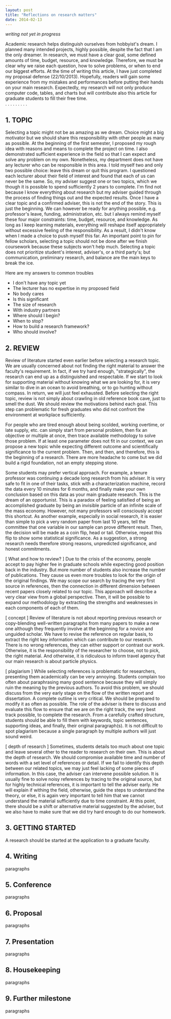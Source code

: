 ```yaml
---
layout: post
title: "Reflections on research matters"
date: 2014-02-13
---
```


*writing not yet in progress*

Academic research helps distinguish ourselves from hobbyist's dream. I planned many intended projects, highly possible, despite the fact that I am the only dreamer. In research, we must have a clear goal, some defined amounts of time, budget, resource, and knowledge. Therefore, we must be clear why we raise each question, how to solve problems, or when to end our biggest efforts. At the time of writing this article, I have just completed my proposal defense (22/10/2013). Hopefully, readers will gain some experience from my mistakes and performances before putting their hands on your main research. Expectedly, my research will not only produce computer code, tables, and charts but will contribute also this article for graduate students to fill their free time.  
. . . . . . . . .

## 1. TOPIC ##

Selecting a topic might not be as amazing as we dream. Choice might a big motivator but we should share this responsibility with other people as many as possible. At the beginning of the first semester, I proposed my rough idea with reasons and means to complete the project on time. I also demonstrated sufficient experience in the field so that I can expect and solve any problem on my own. Nonetheless, my department does not have any lecturer who can be responsible in this area. I told myself two and only two possible choice: leave this dream or quit this program. I questioned each lecturer about their field of interest and found that each of us can never be the same. So, my adviser suggest one or two topics, which we though it is possible to spend sufficiently 2 years to complete. I'm find not because I know everything about research but my adviser guided through the process of finding things out and the expected results. Once I have a clear topic and a confirmed adviser, this is not the end of the story. This is just the beginning. We can however be ready for anything possible, e.g. professor's leave, funding, administration, etc. but I always remind myself these four major constraints: time, budget, resource, and knowledge. As long as I keep learning materials, everything will reshape itself appropriately without excessive feeling of the responsibility. As a result, I didn't know when I made a choice to push myself this far. An important point to pin for fellow scholars, selecting a topic should not be done after we finish coursework because these subjects won't help much. Selecting a topic does not prioritize student's interest, adviser's, or a third party's; but communication, preliminary research, and balance are the main keys to break the ice.

Here are my answers to common troubles

- I don't have any topic yet
- The lecturer has no expertise in my proposed field
- No body cares
- Is this significant
- The size of research
- With industry partners
- Where should I begin?
- When to stop?
- How to build a research framework?
- Who should involve?

## 2. REVIEW ##

Review of literature started even earlier before selecting a research topic. We are usually concerned about not finding the right material to answer the faculty's requirement. In fact, if we try hard enough, "strategically", the research can end up as a distinguished and respectable. If we start to look for supporting material without knowing what we are looking for, it is very similar to dive in an ocean to avoid breathing, or to go hunting without compass. In return, we will just feel exhausted. Before selecting the right topic, review is not simply about crawling in old reference book cave, just to smell the dust. We should review the motivations behind each goal. This step can problematic for fresh graduates who did not confront the environment at workplace sufficiently.

For people who are tired enough about being scolded, working overtime, or late supply, etc. can simply start from personal problem, then fix an objective or multiple at once, then trace available methodology to solve those problem. If at least one parameter does not fit in our context, we can propose a new topic while expecting different outcome and scientifically significance to the current problem. Then, and then, and therefore, this is the beginning of a research. There are more headache to come but we did build a rigid foundation, not an empty stepping stone.

Some students may prefer vertical approach. For example, a tenure professor was continuing a decade long research from his adviser. It is very safe to fit in one of their tasks, stick with a characterization machine, record the data every 10 minutes for 6 months, and finally make your own conclusion based on this data as your main graduate research. This is the dream of an opportunist. This is a paradox of feeling satisfied of being an accomplished graduate by being an invisible particle of an infinite scale of the mass economy. However, not many professors will consciously accept this shortcut. As another example, especially in social research, it is easier than simple to pick a very random paper from last 10 years, tell the committee that one variable in our sample can prove different result. Then, the decision will be made as a coin flip, head or tail. Otherwise, repeat this flip to show some statistical significance. As a suggestion, a strong research needs therefore strong reasons, unpredicted significance, and honest commitments.

[ What and how to review? ] Due to the crisis of the economy, people accept to pay higher fee in graduate schools while expecting good position back in the industry. But more number of students also increase the number of publications. They cause us even more troubles to look for the origin of the original findings. We may scope our search by tracing the very first source in references, then the connection in different dimension between recent papers closely related to our topic. This approach will describe a very clear view from a global perspective. Then, it will be possible to expand our methodology by extracting the strengths and weaknesses in each components of each of them.

[ concept ] Review of literature is not about reporting previous research or copy-blending well-written paragraphs from many papers to make a new one although they frequently involve at the beginning for a novice and unguided scholar. We have to revise the reference on regular basis, to extract the right key information which can contribute to our research. There is no wrong references, they can either support or contrast our work. Otherwise, it is the responsibility of the researcher to choose, not to pick, the right material. And otherwise, it is ridiculous to inform travel agency that our main research is about particle physics.

[ plagiarism ] While selecting references is problematic for researchers, presenting them academically can be very annoying. Students complain too often about paraphrasing many good sentence because they will simply ruin the meaning by the previous authors. To avoid this problem, we should discuss from the very early stage on the flow of the written report and dissertation. A complete outline is very critical. We should be prepared to modify it as often as possible. The role of the adviser is there to discuss and evaluate this flow to ensure that we are on the right track, the very best track possible, to complete the research. From a carefully crafted structure, students should be able to fill them with keywords, topic sentences, supporting ideas, and finally, their original paragraph(s). It is not difficult to spot plagiarism because a single paragraph by multiple authors will just sound weird.

[ depth of research ] Sometimes, students details too much about one topic and leave several other to the reader to research on their own. This is about the depth of research. We should compromise available time and number of words with a set level of references or detail. If we fail to identify this depth between our related topics, we may just feel lacking of some pieces of information. In this case, the adviser can intervene possible solution. It is usually fine to solve noisy references by tracing to the original source, but for highly technical references, it is important to tell the adviser early. He will explain if withing the field, otherwise, guide the steps to understand the theory, or else, it is again very important to tell him that we cannot understand the material sufficiently due to time constraint. At this point, there should be a shift or alternative material suggested by the adviser, but we also have to make sure that we did try hard enough to do our homework.

## 3. GETTING STARTED ##

A research should be started at the application to a graduate faculty.

## 4. Writing ##

paragraphs

## 5. Conference ##

paragraphs

## 6. Proposal ##

paragraphs

## 7. Presentation ##

paragraphs

## 8. Housekeeping ##

paragraphs

## 9. Further milestone ##

paragraphs
